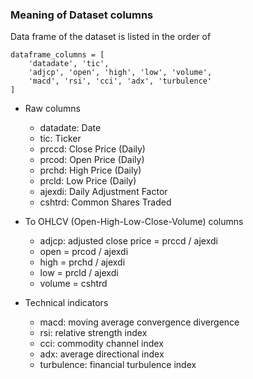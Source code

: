 ### Meaning of Dataset columns

Data frame of the dataset is listed in the order of 
```
dataframe_columns = [
    'datadate', 'tic', 
    'adjcp', 'open', 'high', 'low', 'volume', 
    'macd', 'rsi', 'cci', 'adx', 'turbulence'
]
```

* Raw columns 
  * datadate: Date
  * tic: Ticker
  * prccd: Close Price (Daily)
  * prcod: Open Price (Daily)
  * prchd: High Price (Daily)
  * prcld: Low Price (Daily)
  * ajexdi: Daily Adjustment Factor
  * cshtrd: Common Shares Traded

* To OHLCV (Open-High-Low-Close-Volume) columns
  * adjcp: adjusted close price = prccd / ajexdi
  * open = prcod / ajexdi
  * high = prchd / ajexdi
  * low = prcld / ajexdi 
  * volume = cshtrd

* Technical indicators
  * macd: moving average convergence divergence
  * rsi: relative strength index
  * cci: commodity channel index
  * adx: average directional index
  * turbulence: financial turbulence index
